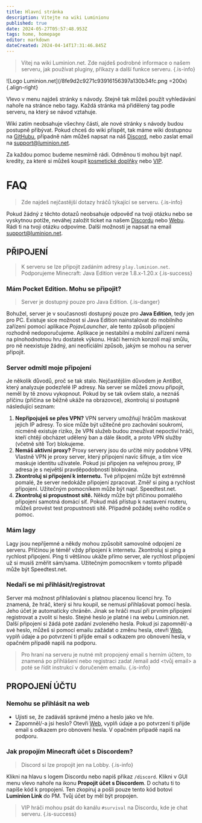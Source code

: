 ```yaml
---
title: Hlavní stránka
description: Vítejte na wiki Luminionu
published: true
date: 2024-05-27T05:57:48.953Z
tags: home, homepage
editor: markdown
dateCreated: 2024-04-14T17:31:46.845Z
---
```


> Vítej na wiki Luminion.net. Zde najdeš podrobné informace o našem serveru, jak používat pluginy, příkazy a další funkce serveru.
{.is-info}

![Logo Luminion.net](/8fe9d2c9271c93916156397a130b34fc.png =200x){.align-right}

Vlevo v menu najdeš stránky s návody. Stejně tak můžeš použít vyhledávání nahoře na stránce nebo tagy. Každá stránka má přidělený tag podle serveru, na který se návod vztahuje.

Wiki zatím neobsahuje všechny části, ale nové stránky s návody budou postupně přibývat. Pokud chceš do wiki přispět, tak máme wiki dostupnou na [GitHubu](https://github.com/Luminion-net/Wiki), případně nám můžeš napsat na náš [Discord](https://discord.luminion.net), nebo zaslat email na support@luminion.net.

Za každou pomoc budeme nesmírně rádi. Odměnou ti mohou být např. kredity, za které si můžeš koupit [kosmetické doplňky](/kosmeticke-doplnky) nebo [VIP](/vip).

# FAQ
> Zde najdeš nejčastější dotazy hráčů týkající se serveru.
{.is-info}

Pokud žádný z těchto dotazů neobsahuje odpověď na tvoji otázku nebo se vyskytnou potíže, neváhej založit ticket na našem [Discordu](https://discord.luminion.net) nebo [Webu](https://luminion.net). Rádi ti na tvoji otázku odpovíme. Další možností je napsat na email support@luminion.net.

## PŘIPOJENÍ
> K serveru se lze připojit zadáním adresy `play.luminion.net`.
> Podporujeme Minecraft: Java Edition verze 1.8.x-1.20.x
{.is-success}

### Mám Pocket Edition. Mohu se připojit?
> Server je dostupný pouze pro Java Edition.
{.is-danger}

Bohužel, server je v současnosti dostupný pouze pro **Java Edition**, tedy jen pro PC. Existuje sice možnost si Java Edition nainstalovat do mobilního zařízení pomocí aplikace *PojavLauncher*, ale tento způsob připojení rozhodně nedoporučujeme. Aplikace je nestabilní a mobilní zařízení nemá na plnohodnotnou hru dostatek výkonu. Hráči herních konzolí mají smůlu, pro ně neexistuje žádný, ani neoficiální způsob, jakým se mohou na server připojit.

### Server odmítl moje připojení
Je několik důvodů, proč se tak stalo. Nejčastějším důvodem je AntiBot, který analyzuje podezřelé IP adresy. Na server se můžeš znovu připojit, neměl by tě znovu vykopnout. Pokud by se tak ovšem stalo, a neznáš příčinu (příčina se běžně ukáže na obrazovce), zkontroluj si postupně následující seznam:
1. **Nepřipojuješ se přes VPN?** VPN servery umožňují hráčům maskovat jejich IP adresy. To sice může být užitečné pro zachování soukromí, nicméně existuje riziko, že VPN služeb budou zneužívat nepoctiví hráči, kteří chtějí obcházet udělený ban a dále škodit, a proto VPN služby (včetně sítě Tor) blokujeme.
2. **Nemáš aktivní proxy?** Proxy servery jsou do určité míry podobné VPN. Vlastně VPN je proxy server, který připojení navíc šifruje, a tím více maskuje identitu uživatele. Pokud jsi připojen na veřejnou proxy, IP adresa je s největší pravděpodobností blokována.
3. **Zkontroluj si připojení k internetu.** Tvé připojení může být extrémně pomalé, že server nedokáže připojení zpracovat. Změř si ping a rychlost připojení. Užitečným pomocníkem může být např. Speedtest.net.
4. **Zkontroluj si propustnost sítě.** Někdy může být příčinou pomalého připojení samotná domácí síť. Pokud máš přístup k nastavení routeru, můžeš provést test propustnosti sítě. Případně požádej svého rodiče o pomoc.

### Mám lagy
Lagy jsou nepříjemné a někdy mohou způsobit samovolné odpojení ze serveru. Příčinou je téměř vždy připojení k internetu. Zkontroluj si ping a rychlost připojení. Ping ti většinou ukáže přímo server, ale rychlost připojení už si musíš změřit sám/sama. Užitečným pomocníkem v tomto případě může být Speedtest.net.

### Nedaří se mi přihlásit/registrovat
Server má možnost přihlašování s platnou placenou licencí hry. To znamená, že hráč, který si hru koupil, se nemusí přihlašovat pomocí hesla. Jeho účet je automaticky chráněn. Jinak se hráči musí při prvním připojení registrovat a zvolit si heslo. Stejné heslo je platné i na webu Luminion.net. Další připojení si žádá poté zadání zvoleného hesla. Pokud jsi zapomněl/-a své heslo, můžeš si pomocí emailu zažádat o změnu hesla, otevři [Web](https://luminion.net/recover-account), vyplň údaje a po potvrzení ti přijde email s odkazem pro obnovení hesla, v opačném případě napiš na podporu.
> Pro hraní na serveru je nutné mít propojený email s herním účtem, to znamená po přihlášení nebo registraci zadat /email add <tvůj email> a poté se řídit instrukcí v doručeném emailu.
{.is-info}

## PROPOJENÍ ÚČTU
### Nemohu se přihlásit na web
- Ujisti se, že zadáváš správné jméno a heslo jako ve hře.
- Zapomněl/-a jsi heslo? Otevři [Web](https://luminion.net/recover-account), vyplň údaje a po potvrzení ti přijde email s odkazem pro obnovení hesla. V opačném případě napiš na podporu.

### Jak propojím Minecraft účet s Discordem?
> Discord si lze propojit jen na Lobby.
{.is-info}

Klikni na hlavu s logem Discordu nebo napiš příkaz `/discord`. Klikni v GUI menu vlevo nahoře na ikonu **Propojit účet s Discordem**. D ochatu ti to napíše kód k propojení. Ten zkopíruj a pošli pouze tento kód botovi **Luminion Link** do PM. Tvůj účet by měl být propojen.

> VIP hráči mohou psát do kanálu `#survival` na Discordu, kde je chat serveru.
{.is-success}
